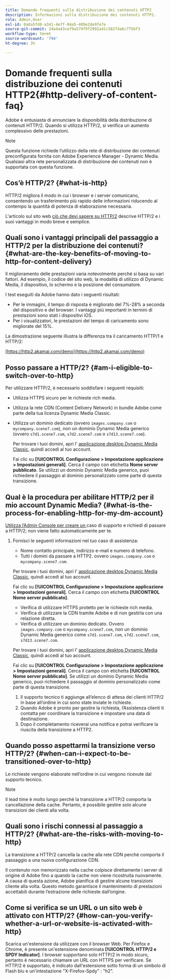 ```yaml
---
title: Domande frequenti sulla distribuzione dei contenuti HTTP2
description: Informazioni sulla distribuzione dei contenuti HTTP2.
role: Admin,User
exl-id: 0a8a5fd8-a341-4e7f-84a5-409e2de97efe
source-git-commit: 24a4a43cef9a579f9f2992a41c582f4a6c775bf3
workflow-type: tm+mt
source-wordcount: '794'
ht-degree: 3%

---
```


# Domande frequenti sulla distribuzione dei contenuti HTTP2{#http-delivery-of-content-faq}

Adobe è entusiasta di annunciare la disponibilità della distribuzione di contenuti HTTP/2. Quando si utilizza HTTP/2, si verifica un aumento complessivo delle prestazioni.

>[!NOTE]
>
>Questa funzione richiede l’utilizzo della rete di distribuzione dei contenuti preconfigurata fornita con Adobe Experience Manager - Dynamic Media. Qualsiasi altra rete personalizzata di distribuzione dei contenuti non è supportata con questa funzione.

## Cos’è HTTP/2? {#what-is-http}

HTTP/2 migliora il modo in cui i browser e i server comunicano, consentendo un trasferimento più rapido delle informazioni riducendo al contempo la quantità di potenza di elaborazione necessaria.

L&#39;articolo sul sito web [ciò che devi sapere su HTTP/2](https://www.engadget.com/2015-02-24-what-you-need-to-know-about-http-2.html) descrive HTTP/2 e i suoi vantaggi in modo breve e semplice.

## Quali sono i vantaggi principali del passaggio a HTTP/2 per la distribuzione dei contenuti? {#what-are-the-key-benefits-of-moving-to-http-for-content-delivery}

Il miglioramento delle prestazioni varia notevolmente perché si basa su vari fattori. Ad esempio, il codice del sito web, la modalità di utilizzo di Dynamic Media, il dispositivo, lo schermo e la posizione del consumatore.

I test eseguiti da Adobe hanno dato i seguenti risultati:

* Per le immagini, il tempo di risposta è migliorato del 7%-28% a seconda del dispositivo e del browser. I vantaggi più importanti in termini di prestazioni sono stati i dispositivi iOS.
* Per i visualizzatori, le prestazioni del tempo di caricamento sono migliorate del 15%.

La dimostrazione seguente illustra la differenza tra il caricamento HTTP/1 e HTTP/2:

[https://http2.akamai.com/demo](https://http2.akamai.com/demo)

## Posso passare a HTTP/2? {#am-i-eligible-to-switch-over-to-http}

Per utilizzare HTTP/2, è necessario soddisfare i seguenti requisiti:

* Utilizza HTTPS sicuro per le richieste rich media.
* Utilizza la rete CDN (Content Delivery Network) in bundle Adobe come parte della tua licenza Dynamic Media Classic.
* Utilizza un dominio dedicato (ovvero `images.company.com` o `mycompany.scene7.com`), non un dominio Dynamic Media generico (ovvero `s7d1.scene7.com`, `s7d2.scene7.com` o `s7d13.scene7.com`).

   Per trovare i tuoi domini, apri l&#39; [applicazione desktop Dynamic Media Classic](https://experienceleague.adobe.com/docs/dynamic-media-classic/using/getting-started/signing-out.html#getting-started), quindi accedi al tuo account.

   Fai clic su **[!UICONTROL Configurazione > Impostazione applicazione > Impostazioni generali]**. Cerca il campo con etichetta **Nome server pubblicato**. Se utilizzi un dominio Dynamic Media generico, puoi richiedere il passaggio al dominio personalizzato come parte di questa transizione.

## Qual è la procedura per abilitare HTTP/2 per il mio account Dynamic Media? {#what-is-the-process-for-enabling-http-for-my-dm-account}

[Utilizza l’Admin Console per creare un ](https://helpx.adobe.com/enterprise/admin-guide.html/enterprise/using/support-for-experience-cloud.ug.html) caso di supporto e richiedi di passare a HTTP/2; non viene fatto automaticamente per te.

1. Fornisci le seguenti informazioni nel tuo caso di assistenza:

   * Nome contatto principale, indirizzo e-mail e numero di telefono.
   * Tutti i domini da passare a HTTP2. ovvero `images.company.com` o `mycompany.scene7.com`.

   Per trovare i tuoi domini, apri l&#39; [applicazione desktop Dynamic Media Classic](https://experienceleague.adobe.com/docs/dynamic-media-classic/using/getting-started/signing-out.html#getting-started), quindi accedi al tuo account.

   Fai clic su **[!UICONTROL Configurazione > Impostazione applicazione > Impostazioni generali]**. Cerca il campo con etichetta **[!UICONTROL Nome server pubblicato]**.

   * Verifica di utilizzare HTTPS protetto per le richieste rich media.
   * Verifica di utilizzare la CDN tramite Adobe e di non gestirla con una relazione diretta.
   * Verifica di utilizzare un dominio dedicato. Ovvero `images.company.com` o `mycompany.scene7.com`, non un dominio Dynamic Media generico come `s7d1.scene7.com`, `s7d2.scene7.com`, `s7d13.scene7.com`.

   Per trovare i tuoi domini, apri l&#39; [applicazione desktop Dynamic Media Classic](https://experienceleague.adobe.com/docs/dynamic-media-classic/using/getting-started/signing-out.html#getting-started), quindi accedi al tuo account.

   Fai clic su **[!UICONTROL Configurazione > Impostazione applicazione > Impostazioni generali]**. Cerca il campo con etichetta **[!UICONTROL Nome server pubblicato]**. Se utilizzi un dominio Dynamic Media generico, puoi richiedere il passaggio al dominio personalizzato come parte di questa transizione.

   1. Il supporto tecnico ti aggiunge all’elenco di attesa dei clienti HTTP/2 in base all’ordine in cui sono state inviate le richieste.
   1. Quando Adobe è pronto per gestire la richiesta, l’Assistenza clienti ti contatta per coordinare la transizione e impostare una data di destinazione.
   1. Dopo il completamento riceverai una notifica e potrai verificare la riuscita della transizione a HTTP2.



## Quando posso aspettarmi la transizione verso HTTP/2? {#when-can-i-expect-to-be-transitioned-over-to-http}

Le richieste vengono elaborate nell’ordine in cui vengono ricevute dal supporto tecnico.

>[!NOTE]
>
>Il lead time è molto lungo perché la transizione a HTTP/2 comporta la cancellazione della cache. Pertanto, è possibile gestire solo alcune transizioni dei clienti alla volta.

## Quali sono i rischi connessi al passaggio a HTTP/2? {#what-are-the-risks-with-moving-to-http}

La transizione a HTTP/2 cancella la cache alla rete CDN perché comporta il passaggio a una nuova configurazione CDN.

Il contenuto non memorizzato nella cache colpisce direttamente i server di origine di Adobe fino a quando la cache non viene ricostruita nuovamente. A causa di questa azione, Adobe pianifica di gestire alcune transizioni cliente alla volta. Questo metodo garantisce il mantenimento di prestazioni accettabili durante l’estrazione delle richieste dall’origine.

## Come si verifica se un URL o un sito web è attivato con HTTP/2? {#how-can-you-verify-whether-a-url-or-website-is-activated-with-http}

Scarica un&#39;estensione da utilizzare con il browser Web. Per Firefox e Chrome, è presente un&#39;estensione denominata **[!UICONTROL HTTP/2 e SPDY Indicator]**. I browser supportano solo HTTP/2 in modo sicuro, pertanto è necessario chiamare un URL con HTTPS per verificare. Se HTTP/2 è supportato, è indicato dall&#39;estensione sotto forma di un simbolo di Flash blu e un&#39;intestazione &quot;X-Firefox-Spdy&quot; : &quot;h2&quot;.
